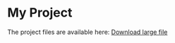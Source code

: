# My Project

The project files are available here: [Download large file](https://drive.google.com/file/d/13bl2_uZrpZdd_zbnRlAb1-Hlpc7eRHx9/view?usp=drive_link)
